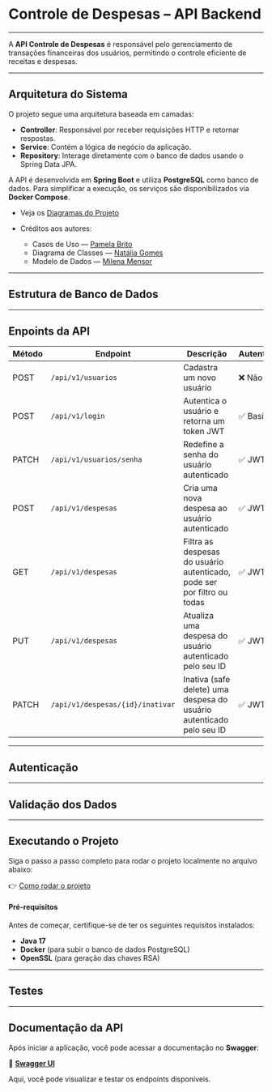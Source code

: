 # Controle de Despesas – API Backend

---

A **API Controle de Despesas** é responsável pelo gerenciamento de transações financeiras dos usuários, permitindo o controle eficiente de receitas e despesas.

---

## Arquitetura do Sistema

O projeto segue uma arquitetura baseada em camadas:

- **Controller**: Responsável por receber requisições HTTP e retornar respostas.
- **Service**: Contém a lógica de negócio da aplicação.
- **Repository**: Interage diretamente com o banco de dados usando o Spring Data JPA.

A API é desenvolvida em **Spring Boot** e utiliza **PostgreSQL** como banco de dados. Para simplificar a execução, os serviços são disponibilizados via **Docker Compose**.

- Veja os [Diagramas do Projeto](./docs/diagramas.md)

- Créditos aos autores:
  - Casos de Uso — [Pamela Brito](https://github.com/pamelabrito)
  - Diagrama de Classes — [Natália Gomes](https://github.com/nataliatsi)
  - Modelo de Dados — [Milena Mensor](https://github.com/MilenaMensor)

---

## Estrutura de Banco de Dados

---

## Enpoints da API

| Método | Endpoint                    | Descrição                                             | Autenticação     |
|--------|-----------------------------|-------------------------------------------------------|------------------|
| POST   | `/api/v1/usuarios`          | Cadastra um novo usuário                             | ❌ Não requer     |
| POST   | `/api/v1/login`             | Autentica o usuário e retorna um token JWT           | ✅ Basic Auth     |
| PATCH  | `/api/v1/usuarios/senha`    | Redefine a senha do usuário autenticado              | ✅ JWT Token      |
| POST   | `/api/v1/despesas`          | Cria uma nova despesa ao usuário autenticado         | ✅ JWT Token      |
| GET    | `/api/v1/despesas`          | Filtra as despesas do usuário autenticado, pode ser por filtro ou todas   | ✅ JWT Token      |
| PUT    | `/api/v1/despesas`          | Atualiza uma despesa do usuário autenticado pelo seu ID                   | ✅ JWT Token      |
| PATCH  | `/api/v1/despesas/{id}/inativar` | Inativa (safe delete) uma despesa do usuário autenticado pelo seu ID | ✅ JWT Token      |

---

## Autenticação

---

## Validação dos Dados

---

## Executando o Projeto

Siga o passo a passo completo para rodar o projeto localmente no arquivo abaixo:

👉 [Como rodar o projeto](./docs/executar-projeto.md)

#### Pré-requisitos

Antes de começar, certifique-se de ter os seguintes requisitos instalados:

- **Java 17**
- **Docker** (para subir o banco de dados PostgreSQL)
- **OpenSSL** (para geração das chaves RSA)

---

## Testes

---

## Documentação da API

Após iniciar a aplicação, você pode acessar a documentação no **Swagger**:

🔗 **[Swagger UI](http://localhost:8080/swagger-ui/index.html)**

Aqui, você pode visualizar e testar os endpoints disponíveis.

